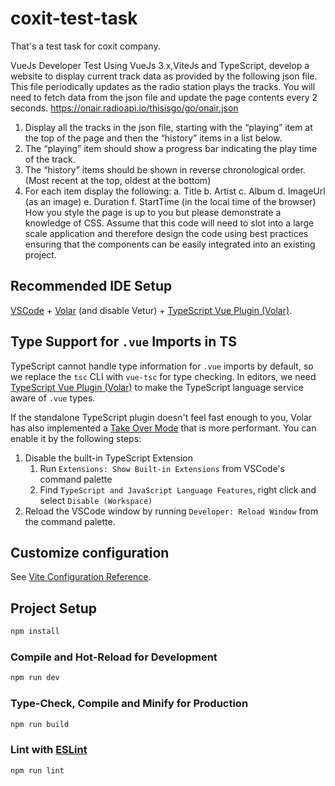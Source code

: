 # coxit-test-task

That's a test task for coxit company.

VueJs Developer Test
Using VueJs 3.x,ViteJs and TypeScript, develop a website to display current track data as
provided by the following json file. This file periodically updates as the radio station plays the
tracks. You will need to fetch data from the json file and update the page contents every 2
seconds.
https://onair.radioapi.io/thisisgo/go/onair.json

1. Display all the tracks in the json file, starting with the “playing” item at the top of the
   page and then the “history” items in a list below.
2. The “playing” item should show a progress bar indicating the play time of the track.
3. The “history” items should be shown in reverse chronological order. (Most recent at
   the top, oldest at the bottom)
4. For each item display the following:
   a. Title
   b. Artist
   c. Album
   d. ImageUrl (as an image)
   e. Duration
   f. StartTime (in the local time of the browser)
   How you style the page is up to you but please demonstrate a knowledge of CSS.
   Assume that this code will need to slot into a large scale application and therefore design the
   code using best practices ensuring that the components can be easily integrated into an
   existing project.

## Recommended IDE Setup

[VSCode](https://code.visualstudio.com/) + [Volar](https://marketplace.visualstudio.com/items?itemName=Vue.volar) (and disable Vetur) + [TypeScript Vue Plugin (Volar)](https://marketplace.visualstudio.com/items?itemName=Vue.vscode-typescript-vue-plugin).

## Type Support for `.vue` Imports in TS

TypeScript cannot handle type information for `.vue` imports by default, so we replace the `tsc` CLI with `vue-tsc` for type checking. In editors, we need [TypeScript Vue Plugin (Volar)](https://marketplace.visualstudio.com/items?itemName=Vue.vscode-typescript-vue-plugin) to make the TypeScript language service aware of `.vue` types.

If the standalone TypeScript plugin doesn't feel fast enough to you, Volar has also implemented a [Take Over Mode](https://github.com/johnsoncodehk/volar/discussions/471#discussioncomment-1361669) that is more performant. You can enable it by the following steps:

1. Disable the built-in TypeScript Extension
   1. Run `Extensions: Show Built-in Extensions` from VSCode's command palette
   2. Find `TypeScript and JavaScript Language Features`, right click and select `Disable (Workspace)`
2. Reload the VSCode window by running `Developer: Reload Window` from the command palette.

## Customize configuration

See [Vite Configuration Reference](https://vitejs.dev/config/).

## Project Setup

```sh
npm install
```

### Compile and Hot-Reload for Development

```sh
npm run dev
```

### Type-Check, Compile and Minify for Production

```sh
npm run build
```

### Lint with [ESLint](https://eslint.org/)

```sh
npm run lint
```
